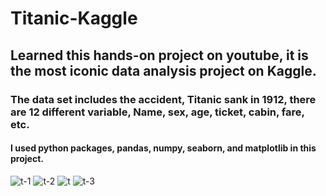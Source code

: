 # Titanic-Kaggle
## Learned this hands-on project on youtube, it is the most iconic data analysis project on Kaggle.
### The data set includes the accident, Titanic sank in 1912, there are 12 different variable, Name, sex, age, ticket, cabin, fare, etc.
#### I used python packages, pandas, numpy, seaborn, and matplotlib in this project.
 
![t-1](https://user-images.githubusercontent.com/25861321/63885670-b671e500-c98d-11e9-94d3-93aae9eb8ef2.png)
![t-2](https://user-images.githubusercontent.com/25861321/63885671-b671e500-c98d-11e9-9adf-c8cdb209fcf3.png)
![t](https://user-images.githubusercontent.com/25861321/63885669-b671e500-c98d-11e9-88f4-51c16dffe2c3.png)
![t-3](https://user-images.githubusercontent.com/25861321/63885672-b671e500-c98d-11e9-9cdf-de947564d15f.png)
